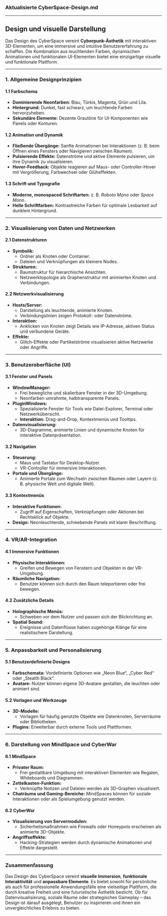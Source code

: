 ### Aktualisierte **CyberSpace-Design.md**

---

## **Design und visuelle Darstellung**

Das Design des CyberSpace vereint **Cyberpunk-Ästhetik** mit interaktiven 3D-Elementen, um eine immersive und intuitive Benutzererfahrung zu schaffen. Die Kombination aus leuchtenden Farben, dynamischen Animationen und funktionalen UI-Elementen bietet eine einzigartige visuelle und funktionale Plattform.

---

### **1. Allgemeine Designprinzipien**

#### **1.1 Farbschema**
- **Dominierende Neonfarben:** Blau, Türkis, Magenta, Grün und Lila.
- **Hintergrund:** Dunkel, fast schwarz, um leuchtende Farben hervorzuheben.
- **Sekundäre Elemente:** Dezente Grautöne für UI-Komponenten wie Panels oder Konturen.

#### **1.2 Animation und Dynamik**
- **Fließende Übergänge:** Sanfte Animationen bei Interaktionen (z. B. beim Öffnen eines Fensters oder Navigieren zwischen Räumen).
- **Pulsierende Effekte:** Datenströme und aktive Elemente pulsieren, um ihre Dynamik zu visualisieren.
- **Hover-Feedback:** Objekte reagieren auf Maus- oder Controller-Hover mit Vergrößerung, Farbwechsel oder Glüheffekten.

#### **1.3 Schrift und Typografie**
- **Moderne, monospaced Schriftarten:** z. B. *Roboto Mono* oder *Space Mono*.
- **Helle Schriftfarben:** Kontrastreiche Farben für optimale Lesbarkeit auf dunklem Hintergrund.

---

### **2. Visualisierung von Daten und Netzwerken**

#### **2.1 Datenstrukturen**
- **Symbolik:**
  - Ordner als Knoten oder Container.
  - Dateien und Verknüpfungen als kleinere Nodes.
- **Strukturen:**
  - Baumstruktur für hierarchische Ansichten.
  - Netzwerktopologie als Graphenstruktur mit animierten Knoten und Verbindungen.

#### **2.2 Netzwerkvisualisierung**
- **Hosts/Server:**
  - Darstellung als leuchtende, animierte Knoten.
  - Verbindungslinien zeigen Protokoll- oder Datenströme.
- **Interaktion:**
  - Anklicken von Knoten zeigt Details wie IP-Adresse, aktiven Status und verbundene Geräte.
- **Effekte:**
  - Glitch-Effekte oder Partikelströme visualisieren aktive Netzwerke oder Angriffe.

---

### **3. Benutzeroberfläche (UI)**

#### **3.1 Fenster und Panels**
- **WindowManager:**
  - Frei bewegliche und skalierbare Fenster in der 3D-Umgebung.
  - Neonfarben umrahmte, halbtransparente Panels.
- **PluginWindows:**
  - Spezialisierte Fenster für Tools wie Datei-Explorer, Terminal oder Netzwerkübersicht.
  - **Interaktion:** Drag-and-Drop, Kontextmenüs und Tooltips.
- **Datenvisualisierung:**
  - 3D-Diagramme, animierte Linien und dynamische Knoten für interaktive Datenpräsentation.

#### **3.2 Navigation**
- **Steuerung:**
  - Maus und Tastatur für Desktop-Nutzer.
  - VR-Controller für immersive Interaktionen.
- **Portale und Übergänge:**
  - Animierte Portale zum Wechseln zwischen Räumen oder Layern (z. B. physische Welt und digitale Welt).

#### **3.3 Kontextmenüs**
- **Interaktive Funktionen:**
  - Zugriff auf Eigenschaften, Verknüpfungen oder Aktionen bei Rechtsklick auf Objekte.
- **Design:** Neonleuchtende, schwebende Panels mit klarer Beschriftung.

---

### **4. VR/AR-Integration**

#### **4.1 Immersive Funktionen**
- **Physische Interaktionen:**
  - Greifen und Bewegen von Fenstern und Objekten in der VR-Umgebung.
- **Räumliche Navigation:**
  - Benutzer können sich durch den Raum teleportieren oder frei bewegen.

#### **4.2 Zusätzliche Details**
- **Holographische Menüs:**
  - Schweben vor dem Nutzer und passen sich der Blickrichtung an.
- **Spatial Sound:**
  - Ereignisse und Datenflüsse haben zugehörige Klänge für eine realistischere Darstellung.

---

### **5. Anpassbarkeit und Personalisierung**

#### **5.1 Benutzerdefinierte Designs**
- **Farbschemata:** Vordefinierte Optionen wie „Neon Blue“, „Cyber Red“ oder „Stealth Black“.
- **Avatare:** Nutzer können eigene 3D-Avatare gestalten, die leuchten oder animiert sind.

#### **5.2 Vorlagen und Werkzeuge**
- **3D-Modelle:**
  - Vorlagen für häufig genutzte Objekte wie Datenknoten, Serverräume oder Bibliotheken.
- **Plugins:** Erweiterbar durch externe Tools und Plattformen.

---

### **6. Darstellung von MindSpace und CyberWar**

#### **6.1 MindSpace**
- **Privater Raum:**
  - Frei gestaltbare Umgebung mit interaktiven Elementen wie Regalen, Whiteboards und Diagrammen.
- **Zettelkasten-Funktion:**
  - Verknüpfte Notizen und Dateien werden als 3D-Graphen visualisiert.
- **Chaträume und Gaming-Bereiche:** MindSpaces können für soziale Interaktionen oder als Spielumgebung genutzt werden.

#### **6.2 CyberWar**
- **Visualisierung von Servermodulen:**
  - Sicherheitsmaßnahmen wie Firewalls oder Honeypots erscheinen als animierte 3D-Objekte.
- **Angriffseffekte:**
  - Hacking-Strategien werden durch dynamische Animationen und Effekte dargestellt.

---

### **Zusammenfassung**

Das Design des CyberSpace vereint **visuelle Immersion**, **funktionale Interaktivität** und **anpassbare Elemente**. Es bietet sowohl für persönliche als auch für professionelle Anwendungsfälle eine vielseitige Plattform, die durch kreative Freiheit und eine futuristische Ästhetik besticht. Ob für Datenvisualisierung, soziale Räume oder strategisches Gameplay – das Design ist darauf ausgelegt, Benutzer zu inspirieren und ihnen ein unvergleichliches Erlebnis zu bieten.
